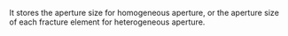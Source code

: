 It stores the aperture size for homogeneous aperture, or the aperture size
 of each fracture element for heterogeneous aperture.
